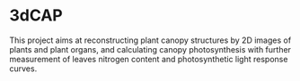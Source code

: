 # 3dCAP
This project aims at reconstructing plant canopy structures by 2D images of plants and plant organs, and calculating canopy photosynthesis with further measurement of leaves nitrogen content and photosynthetic light response curves.
